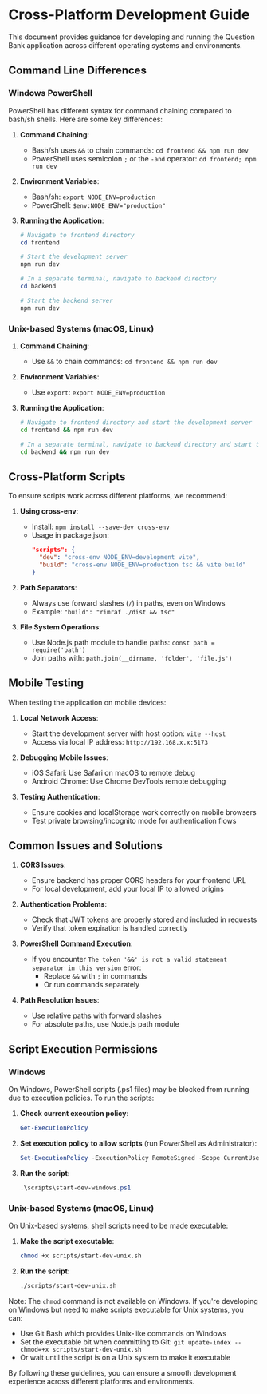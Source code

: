 # Cross-Platform Development Guide

This document provides guidance for developing and running the Question Bank application across different operating systems and environments.

## Command Line Differences

### Windows PowerShell

PowerShell has different syntax for command chaining compared to bash/sh shells. Here are some key differences:

1. **Command Chaining**:
   - Bash/sh uses `&&` to chain commands: `cd frontend && npm run dev`
   - PowerShell uses semicolon `;` or the `-and` operator: `cd frontend; npm run dev`

2. **Environment Variables**:
   - Bash/sh: `export NODE_ENV=production`
   - PowerShell: `$env:NODE_ENV="production"`

3. **Running the Application**:
   ```powershell
   # Navigate to frontend directory
   cd frontend
   
   # Start the development server
   npm run dev
   
   # In a separate terminal, navigate to backend directory
   cd backend
   
   # Start the backend server
   npm run dev
   ```

### Unix-based Systems (macOS, Linux)

1. **Command Chaining**:
   - Use `&&` to chain commands: `cd frontend && npm run dev`

2. **Environment Variables**:
   - Use `export`: `export NODE_ENV=production`

3. **Running the Application**:
   ```bash
   # Navigate to frontend directory and start the development server
   cd frontend && npm run dev
   
   # In a separate terminal, navigate to backend directory and start the backend server
   cd backend && npm run dev
   ```

## Cross-Platform Scripts

To ensure scripts work across different platforms, we recommend:

1. **Using cross-env**:
   - Install: `npm install --save-dev cross-env`
   - Usage in package.json:
     ```json
     "scripts": {
       "dev": "cross-env NODE_ENV=development vite",
       "build": "cross-env NODE_ENV=production tsc && vite build"
     }
     ```

2. **Path Separators**:
   - Always use forward slashes (`/`) in paths, even on Windows
   - Example: `"build": "rimraf ./dist && tsc"`

3. **File System Operations**:
   - Use Node.js path module to handle paths: `const path = require('path')`
   - Join paths with: `path.join(__dirname, 'folder', 'file.js')`

## Mobile Testing

When testing the application on mobile devices:

1. **Local Network Access**:
   - Start the development server with host option: `vite --host`
   - Access via local IP address: `http://192.168.x.x:5173`

2. **Debugging Mobile Issues**:
   - iOS Safari: Use Safari on macOS to remote debug
   - Android Chrome: Use Chrome DevTools remote debugging

3. **Testing Authentication**:
   - Ensure cookies and localStorage work correctly on mobile browsers
   - Test private browsing/incognito mode for authentication flows

## Common Issues and Solutions

1. **CORS Issues**:
   - Ensure backend has proper CORS headers for your frontend URL
   - For local development, add your local IP to allowed origins

2. **Authentication Problems**:
   - Check that JWT tokens are properly stored and included in requests
   - Verify that token expiration is handled correctly

3. **PowerShell Command Execution**:
   - If you encounter `The token '&&' is not a valid statement separator in this version` error:
     - Replace `&&` with `;` in commands
     - Or run commands separately

4. **Path Resolution Issues**:
   - Use relative paths with forward slashes
   - For absolute paths, use Node.js path module

## Script Execution Permissions

### Windows

On Windows, PowerShell scripts (.ps1 files) may be blocked from running due to execution policies. To run the scripts:

1. **Check current execution policy**:
   ```powershell
   Get-ExecutionPolicy
   ```

2. **Set execution policy to allow scripts** (run PowerShell as Administrator):
   ```powershell
   Set-ExecutionPolicy -ExecutionPolicy RemoteSigned -Scope CurrentUser
   ```

3. **Run the script**:
   ```powershell
   .\scripts\start-dev-windows.ps1
   ```

### Unix-based Systems (macOS, Linux)

On Unix-based systems, shell scripts need to be made executable:

1. **Make the script executable**:
   ```bash
   chmod +x scripts/start-dev-unix.sh
   ```

2. **Run the script**:
   ```bash
   ./scripts/start-dev-unix.sh
   ```

Note: The `chmod` command is not available on Windows. If you're developing on Windows but need to make scripts executable for Unix systems, you can:
- Use Git Bash which provides Unix-like commands on Windows
- Set the executable bit when committing to Git: `git update-index --chmod=+x scripts/start-dev-unix.sh`
- Or wait until the script is on a Unix system to make it executable

By following these guidelines, you can ensure a smooth development experience across different platforms and environments. 